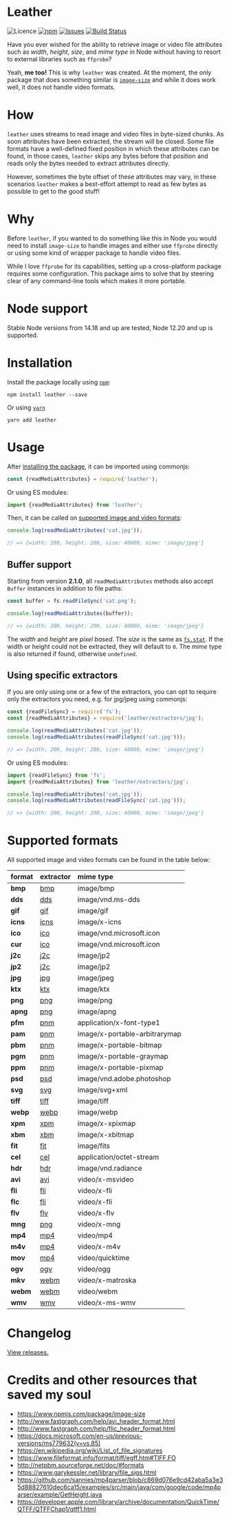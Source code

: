 # Leather

![Licence](https://img.shields.io/badge/license-MIT-E9573F.svg)
[![npm](https://img.shields.io/npm/v/leather)](https://www.npmjs.com/package/leather)
[![Issues](https://img.shields.io/github/issues/SidOfc/leather.svg)](https://github.com/SidOfc/leather/issues)
[![Build Status](https://circleci.com/gh/SidOfc/leather.svg?style=shield)](https://app.circleci.com/pipelines/github/SidOfc/leather)

Have you ever wished for the ability to retrieve image or video file attributes
such as _width_, _height_, _size_, and _mime type_ in Node without having
to resort to external libraries such as `ffprobe`?

Yeah, **me too!** This is why `leather` was created.
At the moment, the only package that does something similar is
[`image-size`](https://www.npmjs.com/package/image-size)
and while it does work well, it does not handle video formats.

# How

`leather` uses streams to read image and video files in byte-sized chunks.
As soon attributes have been extracted, the stream will be closed. Some file
formats have a well-defined fixed position in which these attributes
can be found, in those cases, `leather` skips any bytes before that
position and reads only the bytes needed to extract attributes directly.

However, sometimes the byte offset of these attributes may vary, in these
scenarios `leather` makes a best-effort attempt to read as few bytes as
possible to get to the good stuff!

# Why

Before `leather`, if you wanted to do something like this in Node
you would need to install `image-size` to handle images and either
use `ffprobe` directly or using some kind of wrapper package to
handle video files.

While I love `ffprobe` for its capabilities, setting up a cross-platform
package requires some configuration. This package aims to solve that
by steering clear of any command-line tools which makes it more portable.

# Node support

Stable Node versions from 14.18 and up are tested, Node 12.20 and up is supported.

# Installation

Install the package locally using [`npm`](https://www.npmjs.com/):

```shell
npm install leather --save
```

Or using [`yarn`](https://yarnpkg.com/)

```shell
yarn add leather
```

# Usage

After [installing the package](#installation), it can be imported using commonjs:

```javascript
const {readMediaAttributes} = require('leather');
```

Or using ES modules:

```javascript
import {readMediaAttributes} from 'leather';
```

Then, it can be called on [supported image and video formats](#supported-formats):

```javascript
console.log(readMediaAttributes('cat.jpg'));

// => {width: 200, height: 200, size: 40000, mime: 'image/jpeg'}
```

## Buffer support

Starting from version **2.1.0**, all `readMediaAttributes` methods also accept `Buffer`
instances in addition to file paths:

```javascript
const buffer = fs.readFileSync('cat.png');

console.log(readMediaAttributes(buffer));

// => {width: 200, height: 200, size: 40000, mime: 'image/jpeg'}
```

The _width_ and _height_ are _pixel based_. The _size_ is the same as
[`fs.stat`](https://nodejs.org/api/fs.html#fsstatpath-options-callback).
If the width or height could not be extracted, they will default to `0`.
The _mime_ type is also returned if found, otherwise `undefined`.

## Using specific extractors

If you are only using one or a few of the extractors, you can opt to
require only the extractors you need, e.g. for jpg/jpeg using commonjs:

```javascript
const {readFileSync} = require('fs');
const {readMediaAttributes} = require('leather/extractors/jpg');

console.log(readMediaAttributes('cat.jpg'));
console.log(readMediaAttributes(readFileSync('cat.jpg')));

// => {width: 200, height: 200, size: 40000, mime: 'image/jpeg'}
```

Or using ES modules:

```javascript
import {readFileSync} from 'fs';
import {readMediaAttributes} from 'leather/extractors/jpg';

console.log(readMediaAttributes('cat.jpg'));
console.log(readMediaAttributes(readFileSync('cat.jpg')));

// => {width: 200, height: 200, size: 40000, mime: 'image/jpeg'}
```

# Supported formats

All supported image and video formats can be found in the table below:

|  format  | extractor                      | mime type                     |
|:---------|:-------------------------------|:------------------------------|
| **bmp**  | [bmp](src/extractors/bmp.js)   | image/bmp                     |
| **dds**  | [dds](src/extractors/dds.js)   | image/vnd.ms-dds              |
| **gif**  | [gif](src/extractors/gif.js)   | image/gif                     |
| **icns** | [icns](src/extractors/icns.js) | image/x-icns                  |
| **ico**  | [ico](src/extractors/ico.js)   | image/vnd.microsoft.icon      |
| **cur**  | [ico](src/extractors/ico.js)   | image/vnd.microsoft.icon      |
| **j2c**  | [j2c](src/extractors/j2c.js)   | image/jp2                     |
| **jp2**  | [j2c](src/extractors/j2c.js)   | image/jp2                     |
| **jpg**  | [jpg](src/extractors/jpg.js)   | image/jpeg                    |
| **ktx**  | [ktx](src/extractors/ktx.js)   | image/ktx                     |
| **png**  | [png](src/extractors/png.js)   | image/png                     |
| **apng** | [png](src/extractors/png.js)   | image/apng                    |
| **pfm**  | [pnm](src/extractors/pnm.js)   | application/x-font-type1      |
| **pam**  | [pnm](src/extractors/pnm.js)   | image/x-portable-arbitrarymap |
| **pbm**  | [pnm](src/extractors/pnm.js)   | image/x-portable-bitmap       |
| **pgm**  | [pnm](src/extractors/pnm.js)   | image/x-portable-graymap      |
| **ppm**  | [pnm](src/extractors/pnm.js)   | image/x-portable-pixmap       |
| **psd**  | [psd](src/extractors/psd.js)   | image/vnd.adobe.photoshop     |
| **svg**  | [svg](src/extractors/svg.js)   | image/svg+xml                 |
| **tiff** | [tiff](src/extractors/tiff.js) | image/tiff                    |
| **webp** | [webp](src/extractors/webp.js) | image/webp                    |
| **xpm**  | [xpm](src/extractors/xpm.js)   | image/x-xpixmap               |
| **xbm**  | [xbm](src/extractors/xbm.js)   | image/x-xbitmap               |
| **fit**  | [fit](src/extractors/fit.js)   | image/fits                    |
| **cel**  | [cel](src/extractors/cel.js)   | application/octet-stream      |
| **hdr**  | [hdr](src/extractors/hdr.js)   | image/vnd.radiance            |
| **avi**  | [avi](src/extractors/avi.js)   | video/x-msvideo               |
| **fli**  | [fli](src/extractors/fli.js)   | video/x-fli                   |
| **flc**  | [fli](src/extractors/fli.js)   | video/x-fli                   |
| **flv**  | [flv](src/extractors/flv.js)   | video/x-flv                   |
| **mng**  | [png](src/extractors/png.js)   | video/x-mng                   |
| **mp4**  | [mp4](src/extractors/mp4.js)   | video/mp4                     |
| **m4v**  | [mp4](src/extractors/mp4.js)   | video/x-m4v                   |
| **mov**  | [mp4](src/extractors/mp4.js)   | video/quicktime               |
| **ogv**  | [ogv](src/extractors/ogv.js)   | video/ogg                     |
| **mkv**  | [webm](src/extractors/webm.js) | video/x-matroska              |
| **webm** | [webm](src/extractors/webm.js) | video/webm                    |
| **wmv**  | [wmv](src/extractors/wmv.js)   | video/x-ms-wmv                |

# Changelog

[View releases.](https://github.com/SidOfc/leather/releases)

# Credits and other resources that saved my soul

- https://www.npmjs.com/package/image-size
- http://www.fastgraph.com/help/avi_header_format.html
- http://www.fastgraph.com/help/flic_header_format.html
- https://docs.microsoft.com/en-us/previous-versions/ms779632(v=vs.85)
- https://en.wikipedia.org/wiki/List_of_file_signatures
- https://www.fileformat.info/format/tiff/egff.htm#TIFF.FO
- http://netpbm.sourceforge.net/doc/#formats
- https://www.garykessler.net/library/file_sigs.html
- https://github.com/sannies/mp4parser/blob/c869d076e9cd42aba5a3e35d88827610dec6ca15/examples/src/main/java/com/google/code/mp4parser/example/GetHeight.java
- https://developer.apple.com/library/archive/documentation/QuickTime/QTFF/QTFFChap1/qtff1.html
